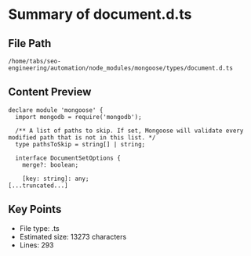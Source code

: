 # Summary of document.d.ts
  
## File Path
`/home/tabs/seo-engineering/automation/node_modules/mongoose/types/document.d.ts`

## Content Preview
```
declare module 'mongoose' {
  import mongodb = require('mongodb');

  /** A list of paths to skip. If set, Mongoose will validate every modified path that is not in this list. */
  type pathsToSkip = string[] | string;

  interface DocumentSetOptions {
    merge?: boolean;

    [key: string]: any;
[...truncated...]
```

## Key Points
- File type: .ts
- Estimated size: 13273 characters
- Lines: 293
